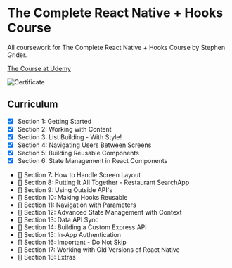 # The Complete React Native + Hooks Course

All coursework for The Complete React Native + Hooks Course by Stephen Grider.

[The Course at Udemy](https://www.udemy.com/course/the-complete-react-native-and-redux-course/)  


![Certificate](Certificate.jpg)

## Curriculum

- [x] Section 1: Getting Started
- [x] Section 2: Working with Content
- [x] Section 3: List Building - With Style!
- [x] Section 4: Navigating Users Between Screens
- [x] Section 5: Building Reusable Components
- [x] Section 6: State Management in React Components
- [] Section 7: How to Handle Screen Layout
- [] Section 8: Putting It All Together - Restaurant SearchApp
- [] Section 9: Using Outside API's
- [] Section 10: Making Hooks Reusable
- [] Section 11: Navigation with Parameters
- [] Section 12: Advanced State Management with Context
- [] Section 13: Data API Sync
- [] Section 14: Building a Custom Express API
- [] Section 15: In-App Authentication
- [] Section 16: Important - Do Not Skip
- [] Section 17: Working with Old Versions of React Native
- [] Section 18: Extras